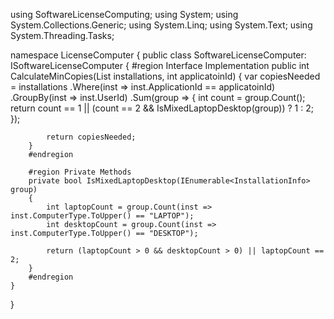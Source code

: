 using SoftwareLicenseComputing;
using System;
using System.Collections.Generic;
using System.Linq;
using System.Text;
using System.Threading.Tasks;

namespace LicenseComputer
{
    public class SoftwareLicenseComputer: ISoftwareLicenseComputer
    {
        #region Interface Implementation
        public int CalculateMinCopies(List<InstallationInfo> installations, int applicatoinId)
        {
            var copiesNeeded = installations
               .Where(inst => inst.ApplicationId == applicatoinId)
               .GroupBy(inst => inst.UserId)
               .Sum(group =>
               {
                   int count = group.Count();
                   return count == 1 || (count == 2 && IsMixedLaptopDesktop(group)) ? 1 : 2;
               });

            return copiesNeeded;
        }
        #endregion

        #region Private Methods
        private bool IsMixedLaptopDesktop(IEnumerable<InstallationInfo> group)
        {
            int laptopCount = group.Count(inst => inst.ComputerType.ToUpper() == "LAPTOP");
            int desktopCount = group.Count(inst => inst.ComputerType.ToUpper() == "DESKTOP");

            return (laptopCount > 0 && desktopCount > 0) || laptopCount == 2;
        } 
        #endregion
    }
}
